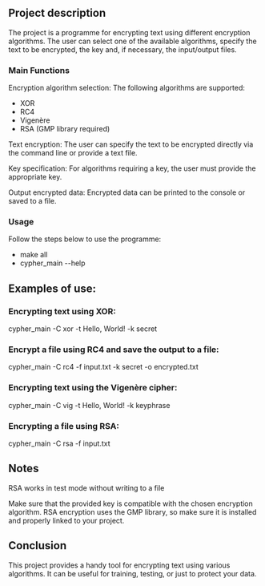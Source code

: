 ## Project description
The project is a programme for encrypting text using different encryption algorithms. The user can select one of the available algorithms, specify the text to be encrypted, the key and, if necessary, the input/output files.


### Main Functions
Encryption algorithm selection: The following algorithms are supported:

- XOR
- RC4
- Vigenère
- RSA (GMP library required)

Text encryption: The user can specify the text to be encrypted directly via the command line or provide a text file.

Key specification: For algorithms requiring a key, the user must provide the appropriate key.

Output encrypted data: Encrypted data can be printed to the console or saved to a file.


### Usage

Follow the steps below to use the programme:
 - make all 
 - cypher_main --help

## Examples of use:

### Encrypting text using XOR:

cypher_main -C xor -t Hello, World! -k secret

### Encrypt a file using RC4 and save the output to a file:

cypher_main -C rc4 -f input.txt -k secret -o encrypted.txt

### Encrypting text using the Vigenère cipher:

cypher_main -C vig -t Hello, World! -k keyphrase

### Encrypting a file using RSA:

cypher_main -C rsa -f input.txt

## Notes

RSA works in test mode without writing to a file

Make sure that the provided key is compatible with the chosen encryption algorithm.
RSA encryption uses the GMP library, so make sure it is installed and properly linked to your project.

## Conclusion

This project provides a handy tool for encrypting text using various algorithms. It can be useful for training, testing, or just to protect your data.